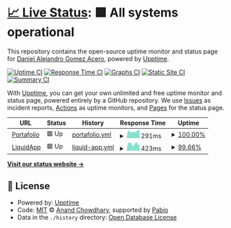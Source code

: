 # [📈 Live Status](https://Daga321.github.io/Status-Page): <!--live status--> **🟩 All systems operational**

This repository contains the open-source uptime monitor and status page for [Daniel Alejandro Gomez Acero](http://daga321.is-a.dev/), powered by [Upptime](https://github.com/upptime/upptime).

[![Uptime CI](https://github.com/Daga321/Status-Page/workflows/Uptime%20CI/badge.svg)](https://github.com/Daga321/Status-Page/actions?query=workflow%3A%22Uptime+CI%22)
[![Response Time CI](https://github.com/Daga321/Status-Page/workflows/Response%20Time%20CI/badge.svg)](https://github.com/Daga321/Status-Page/actions?query=workflow%3A%22Response+Time+CI%22)
[![Graphs CI](https://github.com/Daga321/Status-Page/workflows/Graphs%20CI/badge.svg)](https://github.com/Daga321/Status-Page/actions?query=workflow%3A%22Graphs+CI%22)
[![Static Site CI](https://github.com/Daga321/Status-Page/workflows/Static%20Site%20CI/badge.svg)](https://github.com/Daga321/Status-Page/actions?query=workflow%3A%22Static+Site+CI%22)
[![Summary CI](https://github.com/Daga321/Status-Page/workflows/Summary%20CI/badge.svg)](https://github.com/Daga321/Status-Page/actions?query=workflow%3A%22Summary+CI%22)

With [Upptime](https://upptime.js.org), you can get your own unlimited and free uptime monitor and status page, powered entirely by a GitHub repository. We use [Issues](https://github.com/Daga321/Status-Page/issues) as incident reports, [Actions](https://github.com/Daga321/Status-Page/actions) as uptime monitors, and [Pages](https://Daga321.github.io/Status-Page) for the status page.

<!--start: status pages-->
<!-- This summary is generated by Upptime (https://github.com/upptime/upptime) -->
<!-- Do not edit this manually, your changes will be overwritten -->
<!-- prettier-ignore -->
| URL | Status | History | Response Time | Uptime |
| --- | ------ | ------- | ------------- | ------ |
| <img alt="" src="https://daga321.is-a.dev/favicon.ico" height="13"> [Portafolio](https://daga321.is-a.dev/) | 🟩 Up | [portafolio.yml](https://github.com/Daga321/Status-Page/commits/HEAD/history/portafolio.yml) | <details><summary><img alt="Response time graph" src="./graphs/portafolio/response-time-week.png" height="20"> 291ms</summary><br><a href="https://status.daga321.is-a.dev/history/portafolio"><img alt="Response time 318" src="https://img.shields.io/endpoint?url=https%3A%2F%2Fraw.githubusercontent.com%2FDaga321%2FStatus-Page%2FHEAD%2Fapi%2Fportafolio%2Fresponse-time.json"></a><br><a href="https://status.daga321.is-a.dev/history/portafolio"><img alt="24-hour response time 418" src="https://img.shields.io/endpoint?url=https%3A%2F%2Fraw.githubusercontent.com%2FDaga321%2FStatus-Page%2FHEAD%2Fapi%2Fportafolio%2Fresponse-time-day.json"></a><br><a href="https://status.daga321.is-a.dev/history/portafolio"><img alt="7-day response time 291" src="https://img.shields.io/endpoint?url=https%3A%2F%2Fraw.githubusercontent.com%2FDaga321%2FStatus-Page%2FHEAD%2Fapi%2Fportafolio%2Fresponse-time-week.json"></a><br><a href="https://status.daga321.is-a.dev/history/portafolio"><img alt="30-day response time 324" src="https://img.shields.io/endpoint?url=https%3A%2F%2Fraw.githubusercontent.com%2FDaga321%2FStatus-Page%2FHEAD%2Fapi%2Fportafolio%2Fresponse-time-month.json"></a><br><a href="https://status.daga321.is-a.dev/history/portafolio"><img alt="1-year response time 318" src="https://img.shields.io/endpoint?url=https%3A%2F%2Fraw.githubusercontent.com%2FDaga321%2FStatus-Page%2FHEAD%2Fapi%2Fportafolio%2Fresponse-time-year.json"></a></details> | <details><summary><a href="https://status.daga321.is-a.dev/history/portafolio">100.00%</a></summary><a href="https://status.daga321.is-a.dev/history/portafolio"><img alt="All-time uptime 100.00%" src="https://img.shields.io/endpoint?url=https%3A%2F%2Fraw.githubusercontent.com%2FDaga321%2FStatus-Page%2FHEAD%2Fapi%2Fportafolio%2Fuptime.json"></a><br><a href="https://status.daga321.is-a.dev/history/portafolio"><img alt="24-hour uptime 100.00%" src="https://img.shields.io/endpoint?url=https%3A%2F%2Fraw.githubusercontent.com%2FDaga321%2FStatus-Page%2FHEAD%2Fapi%2Fportafolio%2Fuptime-day.json"></a><br><a href="https://status.daga321.is-a.dev/history/portafolio"><img alt="7-day uptime 100.00%" src="https://img.shields.io/endpoint?url=https%3A%2F%2Fraw.githubusercontent.com%2FDaga321%2FStatus-Page%2FHEAD%2Fapi%2Fportafolio%2Fuptime-week.json"></a><br><a href="https://status.daga321.is-a.dev/history/portafolio"><img alt="30-day uptime 100.00%" src="https://img.shields.io/endpoint?url=https%3A%2F%2Fraw.githubusercontent.com%2FDaga321%2FStatus-Page%2FHEAD%2Fapi%2Fportafolio%2Fuptime-month.json"></a><br><a href="https://status.daga321.is-a.dev/history/portafolio"><img alt="1-year uptime 100.00%" src="https://img.shields.io/endpoint?url=https%3A%2F%2Fraw.githubusercontent.com%2FDaga321%2FStatus-Page%2FHEAD%2Fapi%2Fportafolio%2Fuptime-year.json"></a></details>
| <img alt="" src="https://daga321.github.io/LiquidApp/Assets/favicon.ico" height="13"> [LiquidApp](https://daga321.github.io/LiquidApp/) | 🟩 Up | [liquid-app.yml](https://github.com/Daga321/Status-Page/commits/HEAD/history/liquid-app.yml) | <details><summary><img alt="Response time graph" src="./graphs/liquid-app/response-time-week.png" height="20"> 423ms</summary><br><a href="https://status.daga321.is-a.dev/history/liquid-app"><img alt="Response time 440" src="https://img.shields.io/endpoint?url=https%3A%2F%2Fraw.githubusercontent.com%2FDaga321%2FStatus-Page%2FHEAD%2Fapi%2Fliquid-app%2Fresponse-time.json"></a><br><a href="https://status.daga321.is-a.dev/history/liquid-app"><img alt="24-hour response time 722" src="https://img.shields.io/endpoint?url=https%3A%2F%2Fraw.githubusercontent.com%2FDaga321%2FStatus-Page%2FHEAD%2Fapi%2Fliquid-app%2Fresponse-time-day.json"></a><br><a href="https://status.daga321.is-a.dev/history/liquid-app"><img alt="7-day response time 423" src="https://img.shields.io/endpoint?url=https%3A%2F%2Fraw.githubusercontent.com%2FDaga321%2FStatus-Page%2FHEAD%2Fapi%2Fliquid-app%2Fresponse-time-week.json"></a><br><a href="https://status.daga321.is-a.dev/history/liquid-app"><img alt="30-day response time 466" src="https://img.shields.io/endpoint?url=https%3A%2F%2Fraw.githubusercontent.com%2FDaga321%2FStatus-Page%2FHEAD%2Fapi%2Fliquid-app%2Fresponse-time-month.json"></a><br><a href="https://status.daga321.is-a.dev/history/liquid-app"><img alt="1-year response time 440" src="https://img.shields.io/endpoint?url=https%3A%2F%2Fraw.githubusercontent.com%2FDaga321%2FStatus-Page%2FHEAD%2Fapi%2Fliquid-app%2Fresponse-time-year.json"></a></details> | <details><summary><a href="https://status.daga321.is-a.dev/history/liquid-app">99.66%</a></summary><a href="https://status.daga321.is-a.dev/history/liquid-app"><img alt="All-time uptime 99.21%" src="https://img.shields.io/endpoint?url=https%3A%2F%2Fraw.githubusercontent.com%2FDaga321%2FStatus-Page%2FHEAD%2Fapi%2Fliquid-app%2Fuptime.json"></a><br><a href="https://status.daga321.is-a.dev/history/liquid-app"><img alt="24-hour uptime 100.00%" src="https://img.shields.io/endpoint?url=https%3A%2F%2Fraw.githubusercontent.com%2FDaga321%2FStatus-Page%2FHEAD%2Fapi%2Fliquid-app%2Fuptime-day.json"></a><br><a href="https://status.daga321.is-a.dev/history/liquid-app"><img alt="7-day uptime 99.66%" src="https://img.shields.io/endpoint?url=https%3A%2F%2Fraw.githubusercontent.com%2FDaga321%2FStatus-Page%2FHEAD%2Fapi%2Fliquid-app%2Fuptime-week.json"></a><br><a href="https://status.daga321.is-a.dev/history/liquid-app"><img alt="30-day uptime 99.92%" src="https://img.shields.io/endpoint?url=https%3A%2F%2Fraw.githubusercontent.com%2FDaga321%2FStatus-Page%2FHEAD%2Fapi%2Fliquid-app%2Fuptime-month.json"></a><br><a href="https://status.daga321.is-a.dev/history/liquid-app"><img alt="1-year uptime 99.21%" src="https://img.shields.io/endpoint?url=https%3A%2F%2Fraw.githubusercontent.com%2FDaga321%2FStatus-Page%2FHEAD%2Fapi%2Fliquid-app%2Fuptime-year.json"></a></details>

<!--end: status pages-->

[**Visit our status website →**](https://Daga321.github.io/Status-Page)

## 📄 License

- Powered by: [Upptime](https://github.com/upptime/upptime)
- Code: [MIT](./LICENSE) © [Anand Chowdhary](https://anandchowdhary.com), supported by [Pabio](https://pabio.com)
- Data in the `./history` directory: [Open Database License](https://opendatacommons.org/licenses/odbl/1-0/)
